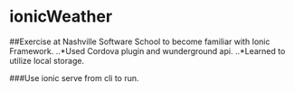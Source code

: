 # ionicWeather

##Exercise at Nashville Software School to become familiar with Ionic Framework. 
..*Used Cordova plugin and wunderground api.
..*Learned to utilize local storage.

###Use ionic serve from cli to run.



  